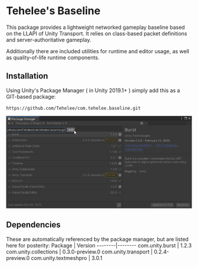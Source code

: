 # Tehelee's Baseline

This package provides a lightweight networked gameplay baseline based on the LLAPI of Unity Transport.
It relies on class-based packet definitions and server-authoritative gameplay.

Additionally there are included utilities for runtime and editor usage, as well as quality-of-life runtime components.

## Installation

Using Unity's Package Manager ( in Unity 2019.1+ ) simply add this as a GIT-based package:
```
https://github.com/Tehelee/com.tehelee.baseline.git
```
![Package Manager - Add GIT Package](/Github/PackageManager_Add-Through-GIT.png)

## Dependencies

These are automatically referenced by the package manager, but are listed here for posterity:
Package | Version
--------|--------
com.unity.burst | 1.2.3
com.unity.collections | 0.3.0-preview.0
com.unity.transport | 0.2.4-preview.0
com.unity.textmeshpro | 3.0.1